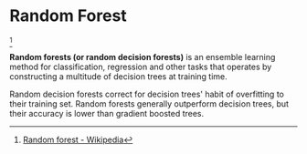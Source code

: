 # Random Forest
[^wiki]

**Random forests (or random decision forests)** is an ensemble learning method for classification, regression and other tasks that operates by constructing a multitude of decision trees at training time.

Random decision forests correct for decision trees' habit of overfitting to their training set. Random forests generally outperform decision trees, but their accuracy is lower than gradient boosted trees.

[^wiki]: [Random forest - Wikipedia](https://en.wikipedia.org/wiki/Random_forest)